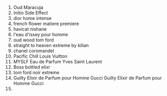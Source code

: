 
1. Oud Maracuja
2. Initio Side Effect
3. dior home intense
4. french flower matiere premiere
5. havicat nishane
6. l'eau d'issey pour homme
7. oud wood tom ford
8. straight to heaven extreme by kilian
9. chanel coromandel
10. Pacific Chill Louis Vuitton
11. MYSLF Eau de Parfum Yves Saint Laurent
12. Boss bottled elixr
13. tom ford noir extreme
14. Guilty Elixir de Parfum pour Homme Gucci Guilty Elixir de Parfum pour Homme Gucci 
15. 